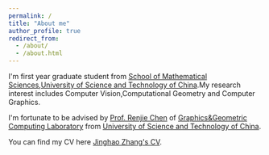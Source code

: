 ```yaml
---
permalink: /
title: "About me"
author_profile: true
redirect_from: 
  - /about/
  - /about.html
---
```


I'm first year graduate student from [School of Mathematical Sciences](https://math.ustc.edu.cn/main.htm),[University of Science and Technology of China](https://www.ustc.edu.cn/).My research interest includes Computer Vision,Computational Geometry and Computer Graphics.

I'm fortunate to be advised by [Prof. Renjie Chen](http://staff.ustc.edu.cn/~renjiec/) of [Graphics&Geometric Computing Laboratory](http://gcl.ustc.edu.cn/en/) from [University of Science and Technology of China](https://www.ustc.edu.cn/).

You can find my CV here [Jinghao Zhang's CV](/_pages/cv.md).
